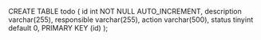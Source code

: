 CREATE TABLE todo (
    id int NOT NULL AUTO_INCREMENT,
    description varchar(255),
    responsible varchar(255),
    action varchar(500),
    status tinyint default 0,
    PRIMARY KEY (id)
);
